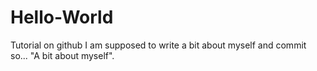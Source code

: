 # Hello-World
Tutorial on github
I am supposed to write a bit about myself and commit so... "A bit about myself".
